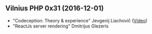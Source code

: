 ## Vilnius PHP 0x31 (2016-12-01)
* "Codeception: Theory & experience" Jevgenij Liachovič ([Video](https://youtu.be/P9MuqCOa7F0?list=PLQtCOu9Q2pwRXL5LleOxTPlF3Ep-fTKHo))
* "ReactJs server rendering" Dmitrijus Glezeris
